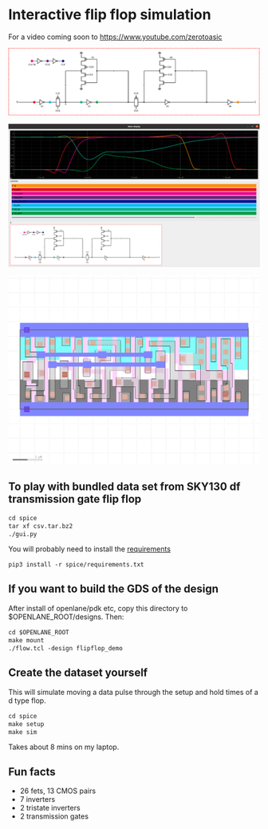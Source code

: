 # Interactive flip flop simulation

For a video coming soon to https://www.youtube.com/zerotoasic

![schematic](schematic/tgff_with_clock.png)

![screenshot](screenshot.png)

![gds](gds.png)

## To play with bundled data set from SKY130 df transmission gate flip flop

    cd spice
    tar xf csv.tar.bz2
    ./gui.py

You will probably need to install the [requirements](spice/requirements.txt)

    pip3 install -r spice/requirements.txt

## If you want to build the GDS of the design

After install of openlane/pdk etc, copy this directory to $OPENLANE_ROOT/designs. Then:

    cd $OPENLANE_ROOT
    make mount
    ./flow.tcl -design flipflop_demo

## Create the dataset yourself

This will simulate moving a data pulse through the setup and hold times of a d type flop.

    cd spice
    make setup
    make sim

Takes about 8 mins on my laptop.

## Fun facts

* 26 fets, 13 CMOS pairs
* 7 inverters
* 2 tristate inverters
* 2 transmission gates
